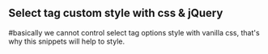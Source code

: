 ## Select tag custom style with css & jQuery
#basically we cannot control select tag options style with vanilla css, that's why this snippets will help to style.